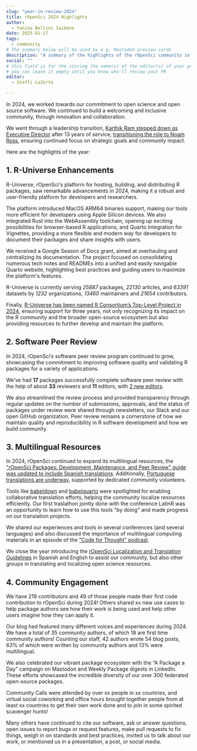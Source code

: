 ```yaml
---
slug: "year-in-review-2024"
title: rOpenSci 2024 Highlights
author:
  - Yanina Bellini Saibene
date: 2025-01-17
tags:
  - community
# The summary below will be used by e.g. Mastodon preview cards
description: "A summary of the highlights of the rOpenSci community in 2024."
social: ""
# this field is for the storing the name(s) of the editor(s) of your post
# you can leave it empty until you know who'll review your PR
editor:
  - Steffi LaZerte

---
```


In 2024, we worked towards our commitment to open science and open source software. 
We continued to build a welcoming and inclusive community, through innovation and collaboration. 

We went through a leadership transition, [Karthik Ram stepped down as Executive Director](/blog/2024/03/29/from-the-founding-director-my-farewell-to-ropensci/) after 13 years 
of service, [transitioning the role to Noam Ross](/blog/2024/03/29/hello-from-our-new-executive-director/), 
ensuring continued focus on strategic goals and community impact.

Here are the highlights of the year:

## 1. R-Universe Enhancements

R-Universe, rOpenSci's platform for hosting, building, and distributing R packages, 
saw remarkable advancements in 2024, 
making it a robust and user-friendly platform for developers and researchers.

The platform introduced MacOS ARM64 binaries support, making our tools more efficient 
for developers using Apple Silicon devices. We also integrated Rust into the WebAssembly toolchain, 
opening up exciting possibilities for browser-based R applications, 
and Quarto Integration for Vignettes, 
providing a more flexible and modern way for developers to document their packages 
and share insights with users.

We received a Google Season of Docs grant, aimed at overhauling and centralizing its documentation. 
The project focused on consolidating numerous tech notes and READMEs into a unified and easily navigable Quarto website, 
highlighting best practices and guiding users to maximize the platform's features.

R-Universe is currently serving _25887_ packages,
_22130_ articles, and 
_63391_ datasets by 
_1232_ organizations,
_13460_ maintainers and 
_21654_ contributors.

Finally, [R-Universe has been named R Consortium’s Top-Level Project in 2024](/blog/2024/12/03/r-universe-r-consortium-tlp/), ensuring support for three years,
not only recognizing its impact on the R community and the broader open-source ecosystem but 
also providing resources to further develop and maintain the platform.

## 2. Software Peer Review

In 2024, rOpenSci’s software peer review program continued to grow, 
showcasing the commitment to improving software quality and 
validating R packages for a variety of applications. 

We’ve had **17** packages successfully complete software peer review with the help of about **33** reviewers 
and **11** editors, with [2 new editors](/blog/2024/07/03/editors2024/).

We also streamlined the review process and provided transparency through regular updates
on the number of submissions, approvals, 
and the status of packages under review were shared through newsletters, 
our Slack and our open GitHub organization. 
Peer review remains a cornerstone of how we maintain quality and reproducibility in R software development
and how we build community.


## 3. Multilingual Resources

In 2024, rOpenSci continued to expand its multilingual resources, 
the ["rOpenSci Packages: Development, Maintenance, and Peer Review" guide was updated 
to include Spanish translations](/blog/2024/03/11/devguide-0.9.0/). 
Additionally, [Portuguese translations are underway](https://github.com/orgs/ropensci/projects/7), 
supported by dedicated community volunteers.

Tools like [babeldown](https://docs.ropensci.org/babeldown/) and [babelquarto](https://docs.ropensci.org/babelquarto/) 
were spotlighted for enabling collaborative translation efforts, 
helping the community localize resources efficiently. 
Our first traslathon jointly done with the conference LatinR was 
an opportunity to learn how to use this tools "by doing" and made progress 
on our translation projects.

We shared our experiences and tools in several conferences (and several languages) and also 
discussed the importance of multilingual computing materials 
in an episode of the ["Code for Thought" podcast]().

We close the year introducing the [rOpenSci Localization and Translation Guidelines](/blog/2024/12/17/localization-guide/) in Spanish and English 
to assist our community, but also other groups in translating and localizing open science resources. 


## 4. Community Engagement

We have 219 contributors and 49 of those people made their first code contribution to rOpenSci during 2024! 
Others shared xx new use cases to help package authors see how their work is 
being used and help other users imagine how they can apply it.

Our blog had featured many different voices and experiences during 2024.
We have a total of 35 community authors, of which 18 are first time community authors!
Counting our staff, 42 authors wrote 54 blog posts, 63% of which were written by community authors
and 13% were multilingual.

We also celebrated our vibrant package ecosystem with the “A Package a Day” 
campaign on Mastodon and Weekly Package digests in LinkedIn. 
These efforts showcased the incredible diversity of our over 300 federated open-source packages.

Community Calls were attended by over xx people in xx countries, 
and virtual social coworking and office hours brought together people 
from at least xx countries to get their own work done and to join in 
some spirited scavenger hunts! 

Many others have continued to cite our software, ask or answer questions, 
open issues to report bugs or request features, make pull requests to fix things, 
weigh in on standards and best practices, invited us to talk about our work, 
or mentioned us in a presentation, a post, or social media.

